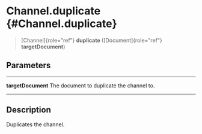 Channel.duplicate {#Channel.duplicate}
=================

> [Channel]{role="ref"} **duplicate** ([Document]{role="ref"}
> **targetDocument**)

Parameters
----------

  -------------------- -------------------------------------------
  **targetDocument**   The document to duplicate the channel to.
  -------------------- -------------------------------------------

Description
-----------

Duplicates the channel.
